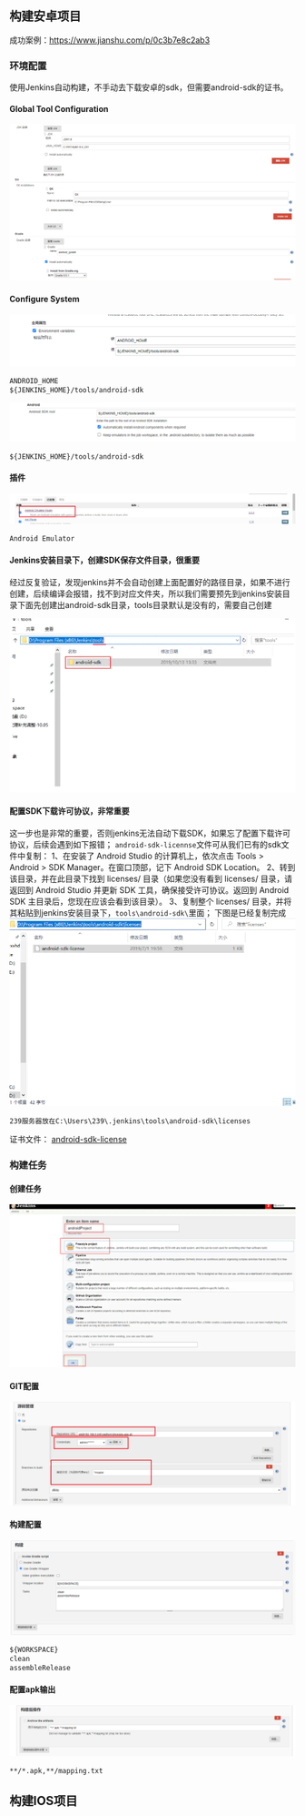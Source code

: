## 构建安卓项目

成功案例：https://www.jianshu.com/p/0c3b7e8c2ab3

### 环境配置

使用Jenkins自动构建，不手动去下载安卓的sdk，但需要android-sdk的证书。

#### Global Tool Configuration

![image-20200910101136148](image/image-20200910101136148.png)



#### Configure System

![image-20200910103840495](image/image-20200910103840495.png)

```
ANDROID_HOME	
${JENKINS_HOME}/tools/android-sdk
```



![image-20200910103922390](image/image-20200910103922390.png)

```
${JENKINS_HOME}/tools/android-sdk
```

#### 插件

![image-20200910104049212](image/image-20200910104049212.png)

```
Android Emulator
```

#### Jenkins安装目录下，创建SDK保存文件目录，很重要

经过反复验证，发现jenkins并不会自动创建上面配置好的路径目录，如果不进行创建，后续编译会报错，找不到对应文件夹，所以我们需要预先到jenkins安装目录下面先创建出android-sdk目录，tools目录默认是没有的，需要自己创建

![img](image/1799536-6f68637a9faaacf2-1599705703350.webp)

#### 配置SDK下载许可协议，非常重要

这一步也是非常的重要，否则jenkins无法自动下载SDK，如果忘了配置下载许可协议，后续会遇到如下报错；
 `android-sdk-licennse`文件可从我们已有的sdk文件中复制：
 1、在安装了 Android Studio 的计算机上，依次点击 Tools > Android > SDK Manager。在窗口顶部，记下 Android SDK Location。
 2、转到该目录，并在此目录下找到 licenses/ 目录（如果您没有看到 licenses/ 目录，请返回到 Android Studio 并更新 SDK 工具，确保接受许可协议。返回到 Android SDK 主目录后，您现在应该会看到该目录）。
 3、复制整个 licenses/ 目录，并将其粘贴到jenkins安装目录下，`tools\android-sdk\`里面；
 下图是已经复制完成![img](image/1799536-78fb1257bccc5658.webp)

```
239服务器放在C:\Users\239\.jenkins\tools\android-sdk\licenses
```

证书文件： [android-sdk-license](android-sdk-license) 

### 构建任务

#### 创建任务

![img](image/1799536-5f7efb939387d8e9.webp)

#### GIT配置

![image-20200910104604007](image/image-20200910104604007.png)

#### 构建配置

![image-20200910104639886](image/image-20200910104639886.png)

```
${WORKSPACE}
clean
assembleRelease
```

#### 配置apk输出

![image-20200910104719739](image/image-20200910104719739.png)

```
**/*.apk,**/mapping.txt
```



## 构建IOS项目

